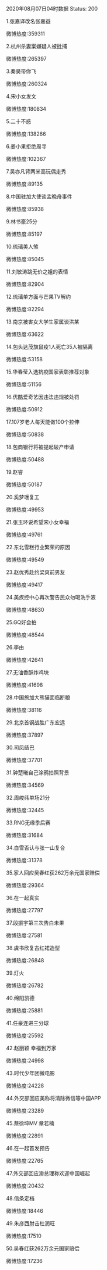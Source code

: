 2020年08月07日04时数据
Status: 200

1.张嘉译改名张嘉益

微博热度:359311

2.杭州杀妻案嫌疑人被批捕

微博热度:265397

3.秦昊带你飞

微博热度:260324

4.宋小女发文

微博热度:180834

5.二十不惑

微博热度:138266

6.姜小果拒绝周寻

微博热度:102367

7.吴亦凡背两米高玩偶走秀

微博热度:89135

8.中国驻加大使谈孟晚舟事件

微博热度:85938

9.林书豪25分

微博热度:85197

10.琉璃美人煞

微博热度:85045

11.刘敏涛跳无价之姐的表情

微博热度:82904

12.琉璃单方面与芒果TV解约

微博热度:82294

13.南京被害女大学生家属谈洪某

微博热度:63622

14.包头达茂旗鼠疫1人死亡35人被隔离

微博热度:53158

15.华春莹入选抗疫国家表彰推荐对象

微博热度:51156

16.优酷爱奇艺因违法违规被处罚

微博热度:50912

17.107岁老人每天能做100个拉伸

微博热度:50838

18.包商银行将被提起破产申请

微博热度:50488

19.赵睿

微博热度:50187

20.奚梦瑶复工

微博热度:49953

21.张玉环说希望宋小女幸福

微博热度:49761

22.东北雪糕行业繁荣的原因

微博热度:49549

23.赵优秀赴约梁爽前男友

微博热度:49417

24.美疾控中心再次警告民众勿喝洗手液

微博热度:48630

25.GQ好会拍

微博热度:48544

26.李由

微博热度:42641

27.无油香酥炸鸡块

微博热度:41698

28.中国旅加大熊猫面临断粮

微博热度:38116

29.北京首钢战胜广东宏远

微博热度:37897

30.司凤结巴

微博热度:37701

31.钟楚曦自己涂鸦拍照背景

微博热度:34569

32.周峻纬单场21分

微博热度:32445

33.RNG无缘季后赛

微博热度:31684

34.白雪否认与张一山复合

微博热度:31378

35.家人回应吴春红获262万余元国家赔偿

微博热度:29364

36.在一起真实

微博热度:27797

37.段振宇第三次告白未果

微博热度:27581

38.虞书欣复古红裙造型

微博热度:26848

39.灯火

微博热度:26782

40.绵阳凯德

微博热度:25881

41.任豪连进三分球

微博热度:25592

42.赵丽颖 幸福到万家

微博热度:24998

43.时代少年团微电影

微博热度:24228

44.外交部回应美称将清除微信等中国APP

微博热度:23289

45.蔡徐坤MV 章若楠

微博热度:22891

46.在一起首发预告

微博热度:22765

47.外交部回应澳总理称欢迎中国崛起

微博热度:20432

48.信条定档

微博热度:18446

49.朱彦西肘击杜润旺

微博热度:17510

50.吴春红获262万余元国家赔偿

微博热度:17236


